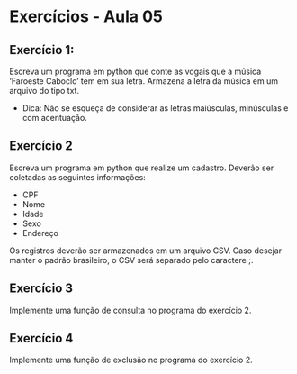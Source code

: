 # Exercícios - Aula 05


## Exercício 1:

Escreva um programa em python que conte as vogais que a música ‘Faroeste Caboclo’ tem em sua letra. Armazena a letra da música em um arquivo do tipo txt.

- Dica: Não se esqueça de considerar as letras maiúsculas, minúsculas e com acentuação.

## Exercício 2

Escreva um programa em python que realize um cadastro. Deverão ser coletadas as
seguintes informações:

- CPF
- Nome
- Idade
- Sexo
- Endereço

Os registros deverão ser armazenados em um arquivo CSV. Caso desejar manter o padrão brasileiro, o CSV será separado pelo caractere ;.

## Exercício 3

Implemente uma função de consulta no programa do exercício 2.

## Exercício 4 

Implemente uma função de exclusão no programa do exercício 2.
